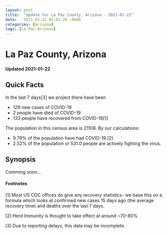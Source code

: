 ```yaml
---
layout: post
title:  "Update for La Paz County, Arizona - 2021-01-22"
date:   2021-01-22 01:01:29 -0600
categories: [Arizona]
tags: [La Paz-Arizona]
---
```


# La Paz County, Arizona
#### Updated 2021-01-22

## Quick Facts

In the last 7 days[3] we project there have been
- *129* new cases of COVID-19
- *2* people have died of COVID-19
- *133* people have recovered from COVID-19[1]

The population in this census area is 21108. By our calculations:
- 9.79% of the population have had COVID-19.[2]
- 2.52% of the population or 531.0 people are actively fighting the virus.

## Synopsis

Comming soon...


#### Footnotes

[1] Most US CDC offices do give any recovery statistics- we base this on a formula which looks at confirmed new cases
15 days ago (the average recovery time) and deaths over the last 7 days.

[2] Herd Immunity is thought to take effect at around ~70-80%

[3] Due to reporting delays, this data may be incomplete.
 
    